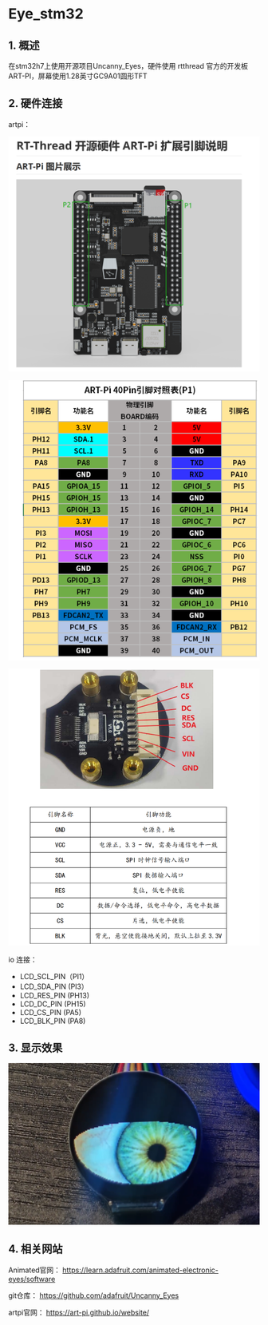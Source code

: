 # Eye_stm32





## 1. 概述

在stm32h7上使用开源项目Uncanny_Eyes，硬件使用 rtthread 官方的开发板 ART-PI，屏幕使用1.28英寸GC9A01圆形TFT







## 2. 硬件连接

artpi：

![](3.Documents/1.IMGS/artpi.png)

![](3.Documents/1.IMGS/artpi-io.png)

![](3.Documents/1.IMGS/screen.png)



io 连接：

* LCD_SCL_PIN（PI1）
* LCD_SDA_PIN (PI3）
* LCD_RES_PIN  (PH13)
* LCD_DC_PIN   (PH15)
* LCD_CS_PIN    (PA5)
* LCD_BLK_PIN  (PA8)





## 3. 显示效果

![](3.Documents/1.IMGS/eye.png)





## 4. 相关网站

Animated官网：
https://learn.adafruit.com/animated-electronic-eyes/software

git仓库：
https://github.com/adafruit/Uncanny_Eyes

artpi官网：
https://art-pi.github.io/website/







































































